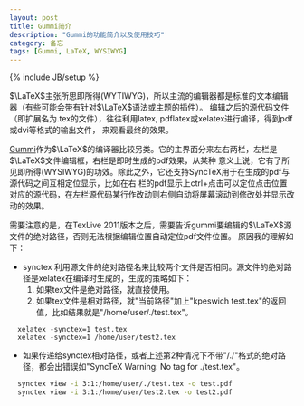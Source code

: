 ```yaml
---
layout: post
title: Gummi简介
description: "Gummi的功能简介以及使用技巧"
category: 备忘
tags: [Gummi, LaTeX, WYSIWYG]
---
```

{% include JB/setup %}

$\LaTeX$主张所思即所得(WYTIWYG)，所以主流的编辑器都是标准的文本编辑器（有些可能会带有针对$\LaTeX$语法或主题的插件）。
编辑之后的源代码文件（即扩展名为.tex的文件），往往利用latex, pdflatex或xelatex进行编译，得到pdf或dvi等格式的输出文件，
来观看最终的效果。

[Gummi](http://dev.midnightcoding.org/projects/gummi)作为$\LaTeX$的编译器比较另类。它的主界面分来左右两栏，左栏是$\LaTeX$文件编辑框，右栏是即时生成的pdf效果，从某种
意义上说，它有了所见即所得(WYSIWYG)的功效。除此之外，它还支持SyncTeX用于在生成的pdf与源代码之间互相定位显示，比如在右
栏的pdf显示上ctrl+点击可以定位点击位置对应的源代码，在左栏源代码某行作改动则右侧自动将屏幕滚动到修改处并显示改动的效果。

需要注意的是，在TexLive 2011版本之后，需要告诉gummi要编辑的$\LaTeX$源文件的绝对路径，否则无法根据编辑位置自动定位pdf文件位置。
原因我的理解如下：

* synctex 利用源文件的绝对路径名来比较两个文件是否相同。源文件的绝对路径是xelatex在编译时生成的，生成的策略如下：
  1. 如果tex文件是绝对路径，就直接使用。
  1. 如果tex文件是相对路径，就"当前路径"加上"$\textrm{kpeswich test.tex}$"的返回值，比如结果就是"$\textrm{/home/user/./test.tex}$"。

```
  xelatex -synctex=1 test.tex
  xelatex -synctex=1 /home/user/test2.tex
```

* 如果传递给synctex相对路径，或者上述第2种情况下不带"/./"格式的绝对路径，都会出错误如"SyncTeX Warning: No tag for ./test.tex"。

```sh
  synctex view -i 3:1:/home/user/./test.tex -o test.pdf
  synctex view -i 3:1:/home/user/test2.tex -o test2.pdf
```


